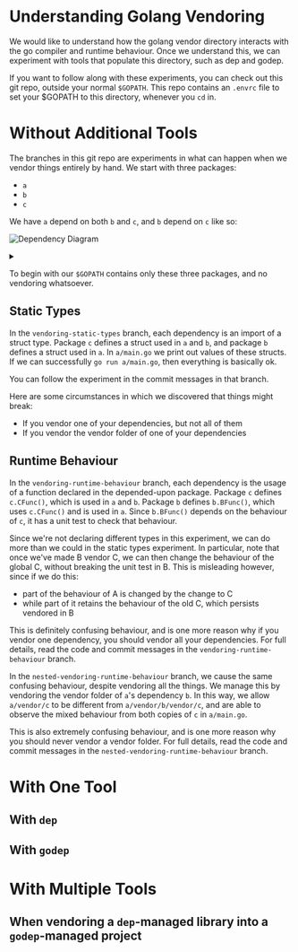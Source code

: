 # Understanding Golang Vendoring

We would like to understand how the golang vendor directory interacts with the
go compiler and runtime behaviour. Once we understand this, we can experiment
with tools that populate this directory, such as dep and godep.

If you want to follow along with these experiments, you can check out this git
repo, outside your normal `$GOPATH`.  This repo contains an `.envrc` file to
set your $GOPATH to this directory, whenever you `cd` in.

# Without Additional Tools

The branches in this git repo are experiments in what can happen when we vendor
things entirely by hand. We start with three packages:

- `a`
- `b`
- `c`

We have `a` depend on both `b` and `c`, and `b` depend on `c` like so:

![Dependency Diagram](https://g.gravizo.com/source/custom_mark10?https%3A%2F%2Fraw.githubusercontent.com%2Ftotherme%2Fgo-vendor-exploration%2Fmaster%2FREADME.md)
<details> 
<summary></summary>
custom_mark10
  digraph G {
    a -> b;
    b -> c;
    a -> c;
  }
custom_mark10
</details>

To begin with our `$GOPATH` contains only these three packages, and no
vendoring whatsoever.

## Static Types

In the `vendoring-static-types` branch, each dependency is an import of a
struct type. Package `c` defines a struct used in `a` and `b`, and package `b`
defines a struct used in `a`. In `a/main.go` we print out values of these
structs. If we can successfully `go run a/main.go`, then everything is
basically ok.

You can follow the experiment in the commit messages in that branch.

Here are some circumstances in which we discovered that things might break:
- If you vendor one of your dependencies, but not all of them
- If you vendor the vendor folder of one of your dependencies

## Runtime Behaviour

In the `vendoring-runtime-behaviour` branch, each dependency is the usage of a
function declared in the depended-upon package. Package `c` defines
`c.CFunc()`, which is used in `a` and `b`. Package `b` defines `b.BFunc()`,
which uses `c.CFunc()` and is used in `a`. Since `b.BFunc()` depends on the
behaviour of `c`, it has a unit test to check that behaviour.

Since we're not declaring different types in this experiment, we can do more
than we could in the static types experiment. In particular, note that once
we've made B vendor C, we can then change the behaviour of the global C,
without breaking the unit test in B. This is misleading however, since if we do
this: 
- part of the behaviour of A is changed by the change to C
- while part of it retains the behaviour of the old C, which persists vendored in B

This is definitely confusing behaviour, and is one more reason why if you
vendor one dependency, you should vendor all your dependencies. For full
details, read the code and commit messages in the `vendoring-runtime-behaviour`
branch.

In the `nested-vendoring-runtime-behaviour` branch, we cause the same confusing
behaviour, despite vendoring all the things. We manage this by vendoring the
vendor folder of `a`'s dependency `b`. In this way, we allow `a/vendor/c` to be
different from `a/vendor/b/vendor/c`, and are able to observe the mixed
behaviour from both copies of `c` in `a/main.go`.

This is also extremely confusing behaviour, and is one more reason why you
should never vendor a vendor folder. For full details, read the code and commit
messages in the `nested-vendoring-runtime-behaviour` branch.

# With One Tool
## With `dep`

## With `godep`

# With Multiple Tools
## When vendoring a `dep`-managed library into a `godep`-managed project

